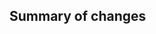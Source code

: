 <!--
Before submitting a pull request, please read:

- https://github.com/qBraid/qbraid-qir/blob/main/CONTRIBUTING.md#pull-requests

⚠️ Your pull request title should be short, detailed, and understandable for all.
⚠️ Please link any issues that this PR aims to close, if applicable.
⚠️ If you believe this PR should be highlighted in the qBraid-QIR CHANGELOG, please add a new entry to the `CHANGELOG.md` file, summarizing the change, and including a link back to the PR.
-->

## Summary of changes
